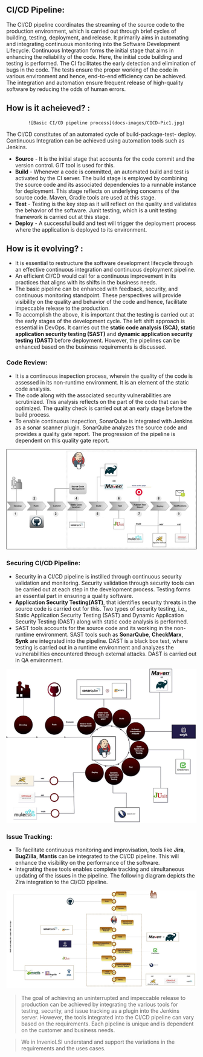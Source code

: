 
## CI/CD Pipeline:

The CI/CD pipeline coordinates the streaming of the source code to the production environment, which is carried out through brief cycles of building, testing, deployment, and release. It primarily aims in automating and integrating continuous monitoring into the Software Development Lifecycle. Continuous Integration forms the initial stage that aims in enhancing the reliability of the code. Here, the initial code building and testing is performed. The CI facilitates the early detection and elimination of bugs in the code. The tests ensure the proper working of the code in various environment and hence, end-to-end efficiency can be achieved. The integration and automation ensure frequent release of high-quality software by reducing the odds of human errors. 

## How is it acheieved? :

            ![Basic CI/CD pipeline process](docs-images/CICD-Pic1.jpg)

The CI/CD constitutes of an automated cycle of build-package-test- deploy. Continuous Integration can be achieved using automation tools such as Jenkins. 
- **Source** - It is the initial stage that accounts for the code commit and the version control. GIT tool is used for this.
- **Build** - Whenever a code is committed, an automated build and test is activated by the CI server. The build stage is employed by combining the source code and its associated dependencies to a runnable instance for deployment. This stage reflects on underlying concerns of the source code. Maven, Gradle tools are used at this stage.
- **Test** - Testing is the key step as it will reflect on the quality and validates the behavior of the software. Junit testing, which is a unit testing framework is carried out at this stage.
- **Deploy** - A successful build and test will trigger the deployment process where the application is deployed to its environment.

## How is it evolving? :

- It is essential to restructure the software development lifecycle through an effective continuous integration and continuous deployment pipeline.
- An efficient CI/CD would call for a continuous improvement in its practices that aligns with its shifts in the business needs. 
- The basic pipeline can be enhanced with feedback, security, and continuous monitoring standpoint. These perspectives will provide visibility on the quality and behavior of the code and hence, facilitate impeccable release to the production. 
- To accomplish the above, it is important that the testing is carried out at the early stages of the development cycle. The left shift approach is essential in DevOps. It carries out the **static code analysis (SCA)**, **static application security testing (SAST)** and **dynamic application security testing (DAST)** before deployment. However, the pipelines can be enhanced based on the business requirements is discussed. 

### Code Review:

- It is a continuous inspection process, wherein the quality of the code is assessed in its non-runtime environment. It is an element of the static code analysis. 
- The code along with the associated security vulnerabilities are scrutinized. This analysis reflects on the part of the code that can be optimized. The quality check is carried out at an early stage before the build process. 
- To enable continuous inspection, SonarQube is integrated with Jenkins as a sonar scanner plugin. SonarQube analyzes the source code and provides a quality gate report. The progression of the pipeline is dependent on this quality gate report.

![The following diagram shows the integration of the static code analysis factor in the pipeline.](docs-images/CICD-Pic2.jpg)

### Securing CI/CD Pipeline:

- Security in a CI/CD pipeline is instilled through continuous security validation and monitoring. Security validation through security tools can be carried out at each step in the development process. Testing forms an essential part in ensuring a quality software. 
- **Application Security Testing(AST)**, that identifies security threats in the source code is carried out for this. Two types of security testing, i.e., Static Application Security Testing (SAST) and Dynamic Application Security Testing (DAST) along with static code analysis is performed. 
- SAST tools accounts for the source code and its working in the non-runtime environment. SAST tools such as **SonarQube**, **CheckMarx**, **Synk** are integrated into the pipeline. DAST is a black box test, where testing is carried out in a runtime environment and analyzes the vulnerabilities encountered through external attacks. DAST is carried out in QA environment.

![The following is an example of a secure CI/CD pipeline process.](docs-images/CICD-Pic3.jpg)

### Issue Tracking:

- To facilitate continuous monitoring and improvisation, tools like **Jira**, **BugZilla**, **Mantis** can be integrated to the CI/CD pipeline. This will enhance the visibility on the performance of the software. 
- Integrating these tools enables complete tracking and simultaneous updating of the issues in the pipeline. The following diagram depicts the Zira integration to the CI/CD pipeline.

![The following is an example of a issue tracking process of CI/CD pipeline.](docs-images/CICD-Pic4.jpg)


 > The goal of achieving an uninterrupted and impeccable release to production can be achieved by integrating the various tools for testing, security, and issue tracking as a plugin into the Jenkins server. However, the tools integrated into the CI/CD pipeline can vary based on the requirements. Each pipeline is unique and is dependent on the customer and business needs. 

 > We in InvenioLSI understand and support the variations in the requirements and the uses cases.





 


